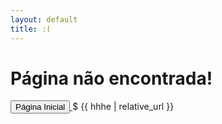 ```yaml
---
layout: default
title: :(
---
```


# Página não encontrada!
<div class="centralizado">
  <a href="{{ / | relative_url }}">
    <button>Página Inicial</button>
  </a>
$ {{ hhhe | relative_url }}
</div>
